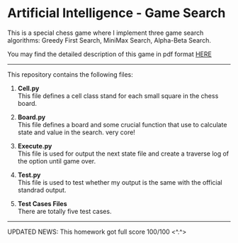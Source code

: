 # Artificial Intelligence - Game Search

This is a special chess game where I implement three game search algorithms: Greedy First Search, MiniMax Search, Alpha-Beta Search.

You may find the detailed description of this game in pdf format [HERE](https://www.dropbox.com/s/wybwlq3fe0vokoj/AI_Game_Search_Description.pdf?dl=0&preview=AI_Game_Search_Description.pdf)

---
This repository contains the following files:<br />

1. **Cell.py**<br />
This file defines a cell class stand for each small square in the chess board.

2. **Board.py**<br />
This file defines a board and some crucial function that use to calculate state and value in the search. very core!

3. **Execute.py**<br />
This file is used for output the next state file and create a traverse log of the option until game over.

4. **Test.py**<br />
This file is used to test whether my output is the same with the official standrad output.

5. **Test Cases Files**<br />
There are totally five test cases.

---
UPDATED NEWS: This homework got full score 100/100 <^.^>

